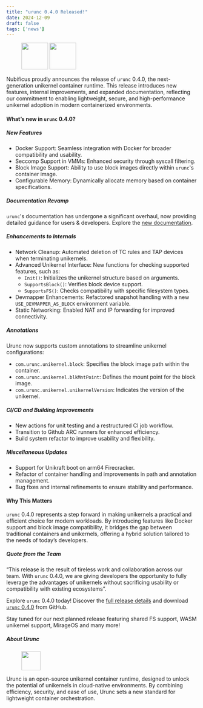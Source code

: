 ```yaml
---
title: "urunc 0.4.0 Released!"
date: 2024-12-09
draft: false
tags: ['news']
---
```


<figure>
        <img src="/images/urunc-logo.png#floatright" width="70px" alt="" />
        <img src="/images/docker-logo.webp#floatright" width="70px" alt="" />
</figure>

Nubificus proudly announces the release of `urunc` 0.4.0, the next-generation
unikernel container runtime. This release introduces new features, internal
improvements, and expanded documentation, reflecting our commitment to enabling
lightweight, secure, and high-performance unikernel adoption in modern
containerized environments.

#### What’s new in `urunc` 0.4.0?

##### New Features

- Docker Support: Seamless integration with Docker for broader compatibility
  and usability.
- Seccomp Support in VMMs: Enhanced security through syscall filtering.
- Block Image Support: Ability to use block images directly within `urunc`'s
  container image.
- Configurable Memory: Dynamically allocate memory based on container
  specifications.

##### Documentation Revamp

`urunc`'s documentation has undergone a significant overhaul, now providing
detailed guidance for users & developers. Explore the [new
documentation](https://nubificus.github.io/urunc).


##### Enhancements to Internals

- Network Cleanup: Automated deletion of TC rules and TAP devices when
  terminating unikernels.
- Advanced Unikernel Interface: New functions for checking supported features, such as:
  - `Init()`: Initializes the unikernel structure based on arguments.
  - `SupportsBlock()`: Verifies block device support.
  - `SupportsFS()`: Checks compatibility with specific filesystem types.
- Devmapper Enhancements: Refactored snapshot handling with a new
  `USE_DEVMAPPER_AS_BLOCK` environment variable.
- Static Networking: Enabled NAT and IP forwarding for improved connectivity.

##### Annotations

Urunc now supports custom annotations to streamline unikernel configurations:

- `com.urunc.unikernel.block`: Specifies the block image path within the
  container.
- `com.urunc.unikernel.blkMntPoint`: Defines the mount point for the block
  image.
- `com.urunc.unikernel.unikernelVersion`: Indicates the version of the
  unikernel.

##### CI/CD and Building Improvements

- New actions for unit testing and a restructured CI job workflow.
- Transition to Github ARC runners for enhanced efficiency.
- Build system refactor to improve usability and flexibility.


##### Miscellaneous Updates

- Support for Unikraft boot on arm64 Firecracker.
- Refactor of container handling and improvements in path and annotation management.
- Bug fixes and internal refinements to ensure stability and performance.

#### Why This Matters

`urunc` 0.4.0 represents a step forward in making unikernels a practical and
efficient choice for modern workloads. By introducing features like Docker
support and block image compatibility, it bridges the gap between traditional
containers and unikernels, offering a hybrid solution tailored to the needs of
today’s developers.

##### Quote from the Team

“This release is the result of tireless work and collaboration across our team.
With `urunc` 0.4.0, we are giving developers the opportunity to fully leverage
the advantages of unikernels without sacrificing usability or compatibility
with existing ecosystems”.

Explore `urunc` 0.4.0 today! Discover the [full release
details](https://github.com/nubificus/urunc/releases/tag/v0.4.0) and download
[`urunc` 0.4.0](https://github.com/nubificus/urunc/releases/tag/v0.4.0) from
GitHub.

Stay tuned for our next planned release featuring shared FS support, WASM
unikernel support, MirageOS and many more! 

##### About Urunc
<figure>
        <img src="/images/urunc-logo.png#floatleft" width="50px" alt="" />
</figure>
Urunc is an open-source unikernel container runtime, designed to unlock the
potential of unikernels in cloud-native environments. By combining efficiency,
security, and ease of use, Urunc sets a new standard for lightweight container
orchestration.